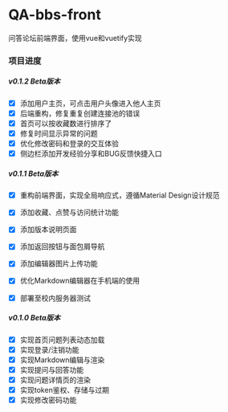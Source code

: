 # QA-bbs-front
问答论坛前端界面，使用vue和vuetify实现

### 项目进度
##### v0.1.2 Beta版本
- [x] 添加用户主页，可点击用户头像进入他人主页
- [x] 后端重构，修复重复创建连接池的错误
- [x] 首页可以按收藏数进行排序了
- [x] 修复时间显示异常的问题
- [x] 优化修改密码和登录的交互体验
- [x] 侧边栏添加开发经验分享和BUG反馈快捷入口

##### v0.1.1 Beta版本
- [x] 重构前端界面，实现全局响应式，遵循Material Design设计规范
- [x] 添加收藏、点赞与访问统计功能
- [x] 添加版本说明页面
- [x] 添加返回按钮与面包屑导航
- [x] 添加编辑器图片上传功能
- [x] 优化Markdown编辑器在手机端的使用
- [x] 部署至校内服务器测试


##### v0.1.0 Beta版本
- [x] 实现首页问题列表动态加载
- [x] 实现登录/注销功能
- [x] 实现Markdown编辑与渲染
- [x] 实现提问与回答功能
- [x] 实现问题详情页的渲染
- [x] 实现token鉴权、存储与过期
- [x] 实现修改密码功能

